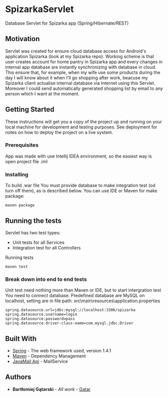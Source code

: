 # SpizarkaServlet
Database Servlet for Spizarka app (Spring/Hibernate/REST)

## Motivation

Servlet was created for ensure cloud database access for Android's application Spizarka (look at my Spizarka repo).
Working scheme is that user creates account for home pantry in Spizarka app and every changes in internal app database are instantly synchronizing with 
database in cloud. This ensure that, for example, when my wife use some products during the day I will know about it when I'll go 
shopping after work, beacuse my Spizarka client actualise internal database via Internet using this Servlet. Moreover I could send automatically 
generated shopping list by email to any person which I want at the moment.

## Getting Started

These instructions will get you a copy of the project up and running on your local machine for development and testing purposes. See deployment for notes on how to deploy the project on a live system.

### Prerequisites

App was made with use Intellij IDEA environment, so the easiest way is open project file .iml


### Installing

To build .war file You must provide database to make integration test (od turn off them), as is described below.
You can use IDE or Maven for make package:

```
maven package
```

## Running the tests

Servlet has two test types:
- Unit tests for all Services
- Integration test for all Controllers

Running tests 
```
maven test
```

### Break down into end to end tests

Unit test need nothing more than Maven or IDE, but to start intergration test You need 
to connect database. Predefined database are MySQL on localhost, setting are in file
path: src\main\resources\application.properties

```
spring.datasource.url=jdbc:mysql://localhost:3306/spizarka
spring.datasource.username=login
spring.datasource.password=pass
spring.datasource.driver-class-name=com.mysql.jdbc.Driver
```


## Built With

* [Spring](https://projects.spring.io/spring-boot/) - The web framework used, version 1.4.1
* [Maven](https://maven.apache.org/) - Dependency Management
* [JavaMail Api](http://mvnrepository.com/artifact/javax.mail/javax.mail-api) - MailService


## Authors

* **Bartłomiej Gątarski** - *All work* - [Gatar](https://github.com/Gatar)

